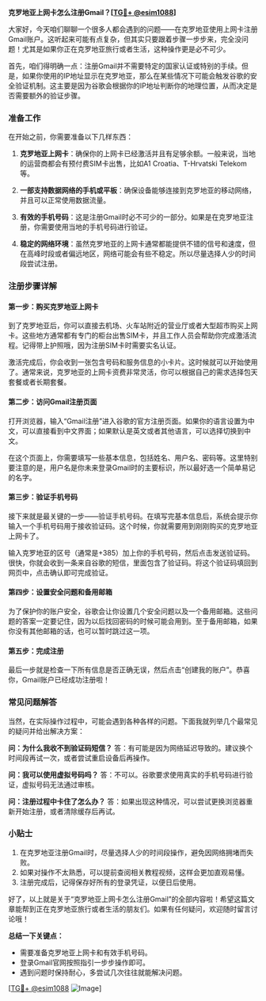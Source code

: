 **克罗地亚上网卡怎么注册Gmail？[[TG💪+ @esim1088](https://t.me/s/esim1088)]**

大家好，今天咱们聊聊一个很多人都会遇到的问题——在克罗地亚使用上网卡注册Gmail账户。这听起来可能有点复杂，但其实只要跟着步骤一步步来，完全没问题！尤其是如果你正在克罗地亚旅行或者生活，这种操作更是必不可少。

首先，咱们得明确一点：注册Gmail并不需要特定的国家认证或特别的手续。但是，如果你使用的IP地址显示在克罗地亚，那么在某些情况下可能会触发谷歌的安全验证机制。这主要是因为谷歌会根据你的IP地址判断你的地理位置，从而决定是否需要额外的验证步骤。

### 准备工作

在开始之前，你需要准备以下几样东西：

1. **克罗地亚上网卡**：确保你的上网卡已经激活并且有足够余额。一般来说，当地的运营商都会有预付费SIM卡出售，比如A1 Croatia、T-Hrvatski Telekom等。
   
2. **一部支持数据网络的手机或平板**：确保设备能够连接到克罗地亚的移动网络，并且可以正常使用数据流量。

3. **有效的手机号码**：这是注册Gmail时必不可少的一部分。如果是在克罗地亚注册，你需要使用当地的手机号码进行验证。

4. **稳定的网络环境**：虽然克罗地亚的上网卡通常都能提供不错的信号和速度，但在高峰时段或者偏远地区，网络可能会有些不稳定。所以尽量选择人少的时间段尝试注册。

### 注册步骤详解

#### 第一步：购买克罗地亚上网卡

到了克罗地亚后，你可以直接去机场、火车站附近的营业厅或者大型超市购买上网卡。这些地方通常都有专门的柜台出售SIM卡，并且工作人员会帮助你完成激活流程。记得带上护照哦，因为注册SIM卡时需要实名认证。

激活完成后，你会收到一张包含号码和服务信息的小卡片。这时候就可以开始使用了。通常来说，克罗地亚的上网卡资费非常灵活，你可以根据自己的需求选择包天套餐或者长期套餐。

#### 第二步：访问Gmail注册页面

打开浏览器，输入“Gmail注册”进入谷歌的官方注册页面。如果你的语言设置为中文，可以直接看到中文界面；如果默认是英文或者其他语言，可以选择切换到中文。

在这个页面上，你需要填写一些基本信息，包括姓名、用户名、密码等。这里特别要注意的是，用户名是你未来登录Gmail时的主要标识，所以最好选一个简单易记的名字。

#### 第三步：验证手机号码

接下来就是最关键的一步——验证手机号码。在填写完基本信息后，系统会提示你输入一个手机号码用于接收验证码。这个时候，你就需要用到刚刚购买的克罗地亚上网卡了。

输入克罗地亚的区号（通常是+385）加上你的手机号码，然后点击发送验证码。很快，你就会收到一条来自谷歌的短信，里面包含了验证码。将这个验证码填回到网页中，点击确认即可完成验证。

#### 第四步：设置安全问题和备用邮箱

为了保护你的账户安全，谷歌会让你设置几个安全问题以及一个备用邮箱。这些问题的答案一定要记住，因为以后找回密码的时候可能会用到。至于备用邮箱，如果你没有其他邮箱的话，也可以暂时跳过这一项。

#### 第五步：完成注册

最后一步就是检查一下所有信息是否正确无误，然后点击“创建我的账户”。恭喜你，Gmail账户已经成功注册啦！

### 常见问题解答

当然，在实际操作过程中，可能会遇到各种各样的问题。下面我就列举几个最常见的疑问并给出解决方案：

**问：为什么我收不到验证码短信？**
答：有可能是因为网络延迟导致的。建议换个时间段再试一次，或者尝试重启设备后再操作。

**问：我可以使用虚拟号码吗？**
答：不可以。谷歌要求使用真实的手机号码进行验证，虚拟号码无法通过审核。

**问：注册过程中卡住了怎么办？**
答：如果出现这种情况，可以尝试更换浏览器重新开始注册，或者清除缓存后再试。

### 小贴士

1. 在克罗地亚注册Gmail时，尽量选择人少的时间段操作，避免因网络拥堵而失败。
2. 如果对操作不太熟悉，可以提前查阅相关教程视频，这样会更加直观易懂。
3. 注册完成后，记得保存好所有的登录凭证，以便日后使用。

好了，以上就是关于“克罗地亚上网卡怎么注册Gmail”的全部内容啦！希望这篇文章能帮到正在克罗地亚旅行或者生活的朋友们。如果有任何疑问，欢迎随时留言讨论哦！

**总结一下关键点：**
- 需要准备克罗地亚上网卡和有效手机号码。
- 登录Gmail官网按照指引一步步操作即可。
- 遇到问题时保持耐心，多尝试几次往往就能解决问题。

[[TG💪+ @esim1088](https://t.me/s/esim1088) ![Image](https://i.postimg.cc/4NQfJmqS/Snipaste-2025-05-13-00-14-12.png)]